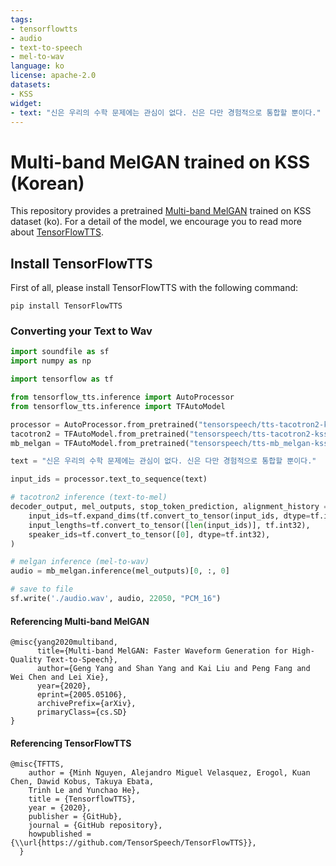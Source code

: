 ```yaml
---
tags:
- tensorflowtts
- audio
- text-to-speech
- mel-to-wav
language: ko
license: apache-2.0
datasets:
- KSS
widget:
- text: "신은 우리의 수학 문제에는 관심이 없다. 신은 다만 경험적으로 통합할 뿐이다."
---
```


# Multi-band MelGAN trained on KSS (Korean)
This repository provides a pretrained [Multi-band MelGAN](https://arxiv.org/abs/2005.05106) trained on KSS dataset (ko). For a detail of the model, we encourage you to read more about
[TensorFlowTTS](https://github.com/TensorSpeech/TensorFlowTTS). 


## Install TensorFlowTTS
First of all, please install TensorFlowTTS with the following command:
```
pip install TensorFlowTTS
```

### Converting your Text to Wav
```python
import soundfile as sf
import numpy as np

import tensorflow as tf

from tensorflow_tts.inference import AutoProcessor
from tensorflow_tts.inference import TFAutoModel

processor = AutoProcessor.from_pretrained("tensorspeech/tts-tacotron2-kss-ko")
tacotron2 = TFAutoModel.from_pretrained("tensorspeech/tts-tacotron2-kss-ko")
mb_melgan = TFAutoModel.from_pretrained("tensorspeech/tts-mb_melgan-kss-ko")

text = "신은 우리의 수학 문제에는 관심이 없다. 신은 다만 경험적으로 통합할 뿐이다."

input_ids = processor.text_to_sequence(text)

# tacotron2 inference (text-to-mel)
decoder_output, mel_outputs, stop_token_prediction, alignment_history = tacotron2.inference(
    input_ids=tf.expand_dims(tf.convert_to_tensor(input_ids, dtype=tf.int32), 0),
    input_lengths=tf.convert_to_tensor([len(input_ids)], tf.int32),
    speaker_ids=tf.convert_to_tensor([0], dtype=tf.int32),
)

# melgan inference (mel-to-wav)
audio = mb_melgan.inference(mel_outputs)[0, :, 0]

# save to file
sf.write('./audio.wav', audio, 22050, "PCM_16")
```

#### Referencing Multi-band MelGAN
```
@misc{yang2020multiband,
      title={Multi-band MelGAN: Faster Waveform Generation for High-Quality Text-to-Speech}, 
      author={Geng Yang and Shan Yang and Kai Liu and Peng Fang and Wei Chen and Lei Xie},
      year={2020},
      eprint={2005.05106},
      archivePrefix={arXiv},
      primaryClass={cs.SD}
}
```

#### Referencing TensorFlowTTS
```
@misc{TFTTS,
    author = {Minh Nguyen, Alejandro Miguel Velasquez, Erogol, Kuan Chen, Dawid Kobus, Takuya Ebata, 
    Trinh Le and Yunchao He},
    title = {TensorflowTTS},
    year = {2020},
    publisher = {GitHub},
    journal = {GitHub repository},
    howpublished = {\\url{https://github.com/TensorSpeech/TensorFlowTTS}},
  }
```